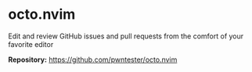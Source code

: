# octo.nvim

Edit and review GitHub issues and pull requests from the comfort of your favorite editor

**Repository:** <https://github.com/pwntester/octo.nvim>
